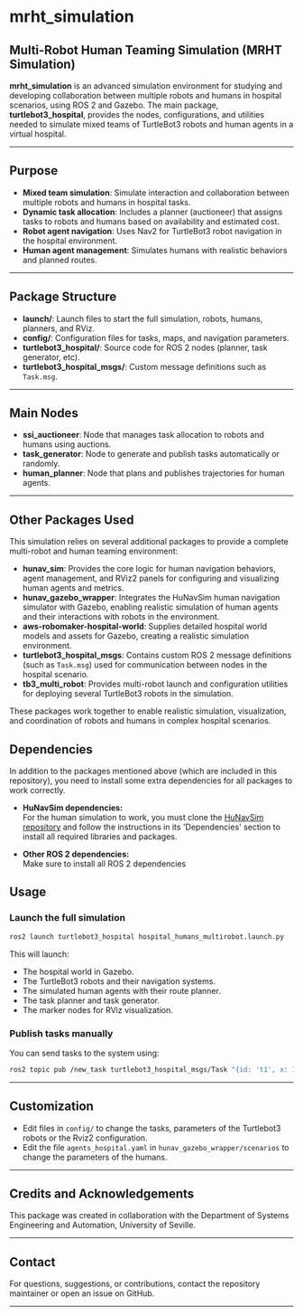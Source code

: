 # mrht_simulation

## Multi-Robot Human Teaming Simulation (MRHT Simulation)

**mrht_simulation** is an advanced simulation environment for studying and developing collaboration between multiple robots and humans in hospital scenarios, using ROS 2 and Gazebo. The main package, **turtlebot3_hospital**, provides the nodes, configurations, and utilities needed to simulate mixed teams of TurtleBot3 robots and human agents in a virtual hospital.

---

## Purpose

- **Mixed team simulation**: Simulate interaction and collaboration between multiple robots and humans in hospital tasks.
- **Dynamic task allocation**: Includes a planner (auctioneer) that assigns tasks to robots and humans based on availability and estimated cost.
- **Robot agent navigation**: Uses Nav2 for TurtleBot3 robot navigation in the hospital environment.
- **Human agent management**: Simulates humans with realistic behaviors and planned routes.


---

## Package Structure

- **launch/**: Launch files to start the full simulation, robots, humans, planners, and RViz.
- **config/**: Configuration files for tasks, maps, and navigation parameters.
- **turtlebot3_hospital/**: Source code for ROS 2 nodes (planner, task generator, etc).
- **turtlebot3_hospital_msgs/**: Custom message definitions such as `Task.msg`.

---

## Main Nodes

- **ssi_auctioneer**: Node that manages task allocation to robots and humans using auctions.
- **task_generator**: Node to generate and publish tasks automatically or randomly.
- **human_planner**: Node that plans and publishes trajectories for human agents.


---

## Other Packages Used

This simulation relies on several additional packages to provide a complete multi-robot and human teaming environment:


- **hunav_sim**: Provides the core logic for human navigation behaviors, agent management, and RViz2 panels for configuring and visualizing human agents and metrics.
- **hunav_gazebo_wrapper**: Integrates the HuNavSim human navigation simulator with Gazebo, enabling realistic simulation of human agents and their interactions with robots in the environment.
- **aws-robomaker-hospital-world**: Supplies detailed hospital world models and assets for Gazebo, creating a realistic simulation environment.
- **turtlebot3_hospital_msgs**: Contains custom ROS 2 message definitions (such as `Task.msg`) used for communication between nodes in the hospital scenario.
- **tb3_multi_robot**: Provides multi-robot launch and configuration utilities for deploying several TurtleBot3 robots in the simulation.

These packages work together to enable realistic simulation, visualization, and coordination of robots and humans in complex hospital scenarios.

## Dependencies

In addition to the packages mentioned above (which are included in this repository), you need to install some extra dependencies for all packages to work correctly.

- **HuNavSim dependencies:**  
  For the human simulation to work, you must clone the [HuNavSim repository](https://github.com/robotics-upo/hunav_sim) and follow the instructions in its 'Dependencies' section to install all required libraries and packages.

- **Other ROS 2 dependencies:**  
  Make sure to install all ROS 2 dependencies

## Usage

### Launch the full simulation

```sh
ros2 launch turtlebot3_hospital hospital_humans_multirobot.launch.py
```

This will launch:
- The hospital world in Gazebo.
- The TurtleBot3 robots and their navigation systems.
- The simulated human agents with their route planner.
- The task planner and task generator.
- The marker nodes for RViz visualization.

### Publish tasks manually

You can send tasks to the system using:

```sh
ros2 topic pub /new_task turtlebot3_hospital_msgs/Task "{id: 't1', x: 1.0, y: 2.0, frame_id: 'map', duration: 10.0, exclusive: 0}"
```

---

## Customization

- Edit files in `config/` to change the tasks, parameters of the Turtlebot3 robots or the Rviz2 configuration.
- Edit the file `agents_hospital.yaml` in `hunav_gazebo_wrapper/scenarios` to change the parameters of the humans. 

---

## Credits and Acknowledgements

This package was created in collaboration with the Department of Systems Engineering and Automation, University of Seville.

---

## Contact

For questions, suggestions, or contributions, contact the repository maintainer or open an issue on GitHub.

---
